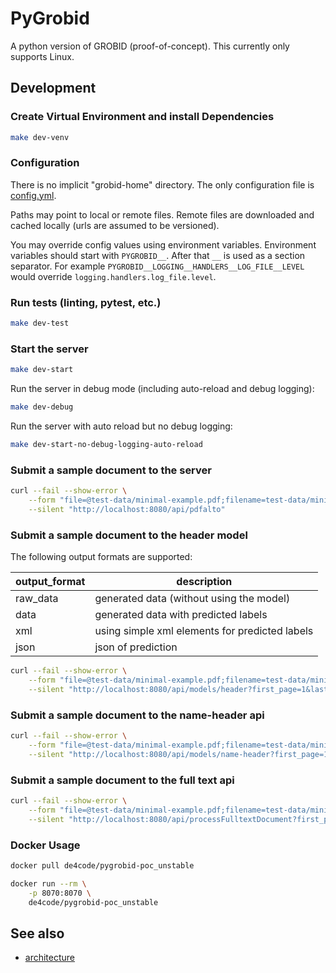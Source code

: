 # PyGrobid

A python version of GROBID (proof-of-concept).
This currently only supports Linux.

## Development

### Create Virtual Environment and install Dependencies

```bash
make dev-venv
```

### Configuration

There is no implicit "grobid-home" directory. The only configuration file is [config.yml](config.yml).

Paths may point to local or remote files. Remote files are downloaded and cached locally (urls are assumed to be versioned).

You may override config values using environment variables.
Environment variables should start with `PYGROBID__`. After that `__` is used as a section separator.
For example `PYGROBID__LOGGING__HANDLERS__LOG_FILE__LEVEL` would override `logging.handlers.log_file.level`.

### Run tests (linting, pytest, etc.)

```bash
make dev-test
```

### Start the server

```bash
make dev-start
```

Run the server in debug mode (including auto-reload and debug logging):

```bash
make dev-debug
```

Run the server with auto reload but no debug logging:

```bash
make dev-start-no-debug-logging-auto-reload
```

### Submit a sample document to the server

```bash
curl --fail --show-error \
    --form "file=@test-data/minimal-example.pdf;filename=test-data/minimal-example.pdf" \
    --silent "http://localhost:8080/api/pdfalto"
```

### Submit a sample document to the header model

The following output formats are supported:

| output_format | description |
| ------------- | ----- |
| raw_data | generated data (without using the model) |
| data | generated data with predicted labels |
| xml | using simple xml elements for predicted labels |
| json | json of prediction |

```bash
curl --fail --show-error \
    --form "file=@test-data/minimal-example.pdf;filename=test-data/minimal-example.pdf" \
    --silent "http://localhost:8080/api/models/header?first_page=1&last_page=1&output_format=xml"
```

### Submit a sample document to the name-header api

```bash
curl --fail --show-error \
    --form "file=@test-data/minimal-example.pdf;filename=test-data/minimal-example.pdf" \
    --silent "http://localhost:8080/api/models/name-header?first_page=1&last_page=1&output_format=xml"
```

### Submit a sample document to the full text api

```bash
curl --fail --show-error \
    --form "file=@test-data/minimal-example.pdf;filename=test-data/minimal-example.pdf" \
    --silent "http://localhost:8080/api/processFulltextDocument?first_page=1&last_page=1"
```

### Docker Usage

```bash
docker pull de4code/pygrobid-poc_unstable
```

```bash
docker run --rm \
    -p 8070:8070 \
    de4code/pygrobid-poc_unstable
```

## See also

* [architecture](ARCHITECTURE.md)

